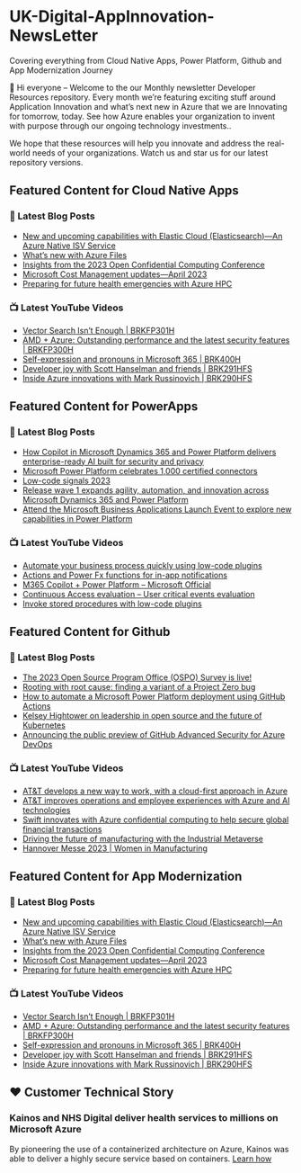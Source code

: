 # UK-Digital-AppInnovation-NewsLetter

Covering everything from Cloud Native Apps, Power Platform, Github and App Modernization Journey

👋 Hi everyone – Welcome to the our Monthly newsletter Developer Resources repository. Every month we’re featuring exciting stuff around Application Innovation and what’s next new in Azure that we are Innovating for tomorrow, today. See how Azure enables your organization to invent with purpose through our ongoing technology investments..


We hope that these resources will help you innovate and address the real-world needs of your organizations. Watch us and star us for our latest repository versions.

## Featured Content for Cloud Native Apps


### 📝 Latest Blog Posts

    
<!-- BLOGCNA:START -->
- [New and upcoming capabilities with Elastic Cloud (Elasticsearch)—An Azure Native ISV Service](https://azure.microsoft.com/blog/new-and-upcoming-capabilities-with-elastic-cloud-elasticsearch-an-azure-native-isv-service/)
- [What’s new with Azure Files](https://azure.microsoft.com/blog/what-s-new-with-azure-files/)
- [Insights from the 2023 Open Confidential Computing Conference](https://azure.microsoft.com/blog/insights-from-the-2023-open-confidential-computing-conference/)
- [Microsoft Cost Management updates—April 2023](https://azure.microsoft.com/blog/microsoft-cost-management-updates-april-2023/)
- [Preparing for future health emergencies with Azure HPC ](https://azure.microsoft.com/blog/preparing-for-future-health-emergencies-with-azure-hpc/)
<!-- BLOGCNA:END -->

### 📺 Latest YouTube Videos

 
<!-- YOUTUBECNA:START -->
- [Vector Search Isn’t Enough | BRKFP301H](https://www.youtube.com/watch?v=5Qaxz2e2dVg)
- [AMD + Azure: Outstanding performance and the latest security features  | BRKFP300H](https://www.youtube.com/watch?v=xEa2nvGSZMk)
- [Self-expression and pronouns in Microsoft 365 | BRK400H](https://www.youtube.com/watch?v=frNcoVPDCUo)
- [Developer joy with Scott Hanselman and friends | BRK291HFS](https://www.youtube.com/watch?v=LFK7KYL__Rk)
- [Inside Azure innovations with Mark Russinovich | BRK290HFS](https://www.youtube.com/watch?v=sgIBC3yWa-M)
<!-- YOUTUBECNA:END -->

##  Featured Content for PowerApps
### 📝 Latest Blog Posts
<!-- BLOGPOWER:START -->
- [How Copilot in Microsoft Dynamics 365 and Power Platform delivers enterprise-ready AI built for security and privacy](https://cloudblogs.microsoft.com/dynamics365/bdm/2023/05/12/how-copilot-in-microsoft-dynamics-365-and-power-platform-delivers-enterprise-ready-ai-built-for-security-and-privacy/)
- [Microsoft Power Platform celebrates 1,000 certified connectors](https://cloudblogs.microsoft.com/powerplatform/2023/05/11/microsoft-power-platform-celebrates-1000-certified-connectors/)
- [Low-code signals 2023](https://cloudblogs.microsoft.com/powerplatform/2023/04/13/low-code-signals-2023/)
- [Release wave 1 expands agility, automation, and innovation across Microsoft Dynamics 365 and Power Platform](https://cloudblogs.microsoft.com/dynamics365/bdm/2023/04/04/release-wave-1-expands-agility-automation-and-innovation-across-microsoft-dynamics-365-and-power-platform/)
- [Attend the Microsoft Business Applications Launch Event to explore new capabilities in Power Platform](https://cloudblogs.microsoft.com/powerplatform/2023/03/22/attend-the-microsoft-business-applications-launch-event-to-explore-new-capabilities-in-power-platform/)
<!-- BLOGPOWER:END -->
 ### 📺 Latest YouTube Videos
    
<!-- YOUTUBEPOWER:START -->
- [Automate your business process quickly using low-code plugins](https://www.youtube.com/watch?v=Xtvtm69oKp4)
- [Actions and Power Fx functions for in-app notifications](https://www.youtube.com/watch?v=lhzsuNKTR8A)
- [M365 Copilot + Power Platform – Microsoft Official](https://www.youtube.com/watch?v=79BdhZBm5FY)
- [Continuous Access evaluation – User critical events evaluation](https://www.youtube.com/watch?v=miFZxDRA_Mw)
- [Invoke stored procedures with low-code plugins](https://www.youtube.com/watch?v=n9u5PAgOzjg)
<!-- YOUTUBEPOWER:END -->

##  Featured Content for Github
### 📝 Latest Blog Posts
<!-- BLOGGITHUB:START -->
- [The 2023 Open Source Program Office (OSPO) Survey is live!](https://github.blog/2023-05-25-the-2023-open-source-program-office-ospo-survey-is-live/)
- [Rooting with root cause: finding a variant of a Project Zero bug](https://github.blog/2023-05-25-rooting-with-root-cause-finding-a-variant-of-a-project-zero-bug/)
- [How to automate a Microsoft Power Platform deployment using GitHub Actions](https://github.blog/2023-05-24-how-to-automate-a-microsoft-power-platform-deployment-using-github-actions/)
- [Kelsey Hightower on leadership in open source and the future of Kubernetes](https://github.blog/2023-05-24-kelsey-hightower-on-leadership-in-open-source-and-the-future-of-kubernetes/)
- [Announcing the public preview of GitHub Advanced Security for Azure DevOps](https://github.blog/2023-05-23-announcing-the-public-preview-of-github-advanced-security-for-azure-devops/)
<!-- BLOGGITHUB:END -->
### 📺 Latest YouTube Videos
<!-- YOUTUBEGITHUB:START -->
- [AT&amp;T develops a new way to work, with a cloud-first approach in Azure](https://www.youtube.com/watch?v=JcvBw3Ht3nM)
- [AT&amp;T improves operations and employee experiences with Azure and AI technologies](https://www.youtube.com/watch?v=8JXGDbWbeQ4)
- [Swift innovates with Azure confidential computing to help secure global financial transactions](https://www.youtube.com/watch?v=rVv4WgA0avI)
- [Driving the future of manufacturing with the Industrial Metaverse](https://www.youtube.com/watch?v=nEGT88PquUI)
- [Hannover Messe 2023 | Women in Manufacturing](https://www.youtube.com/watch?v=N3_RWDt0-sI)
<!-- YOUTUBEGITHUB:END -->
##  Featured Content for App Modernization
### 📝 Latest Blog Posts
<!-- BLOGAPPMOD:START -->
- [New and upcoming capabilities with Elastic Cloud (Elasticsearch)—An Azure Native ISV Service](https://azure.microsoft.com/blog/new-and-upcoming-capabilities-with-elastic-cloud-elasticsearch-an-azure-native-isv-service/)
- [What’s new with Azure Files](https://azure.microsoft.com/blog/what-s-new-with-azure-files/)
- [Insights from the 2023 Open Confidential Computing Conference](https://azure.microsoft.com/blog/insights-from-the-2023-open-confidential-computing-conference/)
- [Microsoft Cost Management updates—April 2023](https://azure.microsoft.com/blog/microsoft-cost-management-updates-april-2023/)
- [Preparing for future health emergencies with Azure HPC ](https://azure.microsoft.com/blog/preparing-for-future-health-emergencies-with-azure-hpc/)
<!-- BLOGAPPMOD:END -->
### 📺 Latest YouTube Videos
<!-- YOUTUBEAPPMOD:START -->
- [Vector Search Isn’t Enough | BRKFP301H](https://www.youtube.com/watch?v=5Qaxz2e2dVg)
- [AMD + Azure: Outstanding performance and the latest security features  | BRKFP300H](https://www.youtube.com/watch?v=xEa2nvGSZMk)
- [Self-expression and pronouns in Microsoft 365 | BRK400H](https://www.youtube.com/watch?v=frNcoVPDCUo)
- [Developer joy with Scott Hanselman and friends | BRK291HFS](https://www.youtube.com/watch?v=LFK7KYL__Rk)
- [Inside Azure innovations with Mark Russinovich | BRK290HFS](https://www.youtube.com/watch?v=sgIBC3yWa-M)
<!-- YOUTUBEAPPMOD:END -->


## ♥️ Customer Technical Story 

### Kainos and NHS Digital deliver health services to millions on Microsoft Azure

By pioneering the use of a containerized architecture on Azure, Kainos was able to deliver a highly secure service based on containers. [Learn how](https://customers.microsoft.com/en-us/story/1368348549535774520-kainos-and-nhs-digital-deliver-health-services-to-millions-on-microsoft-azure)

